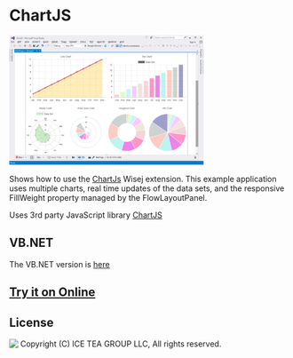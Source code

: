 ChartJS
====

<img src="../Support/Images/ChartJS-Sample.png" width="350" height="233">

Shows how to use the [ChartJs](https://github.com/iceteagroup/wisej-extensions/tree/master/Wisej.Web.Ext.ChartJs) Wisej extension. This example application uses multiple charts, real time updates of the data sets, and the responsive FillWeight property managed by the FlowLayoutPanel.

Uses 3rd party JavaScript library [ChartJS](http://www.chartjs.org/)

VB.NET
------
The VB.NET version is [here](https://github.com/iceteagroup/wisej-examples-vb/tree/main/ChartJS)

## [Try it on Online](http://demo.wisej.com/ChartJS)

License
-------
<img src="http://iceteagroup.com/wp-content/uploads/2017/01/Square-64x64-trasp.png" height="20" align="top"> Copyright (C) ICE TEA GROUP LLC, All rights reserved.
